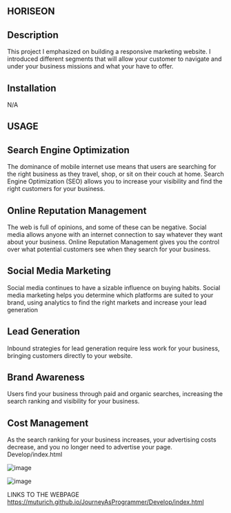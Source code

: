 ## HORISEON

## Description

This project I emphasized on building a responsive marketing website.
I introduced different segments that will allow your customer to navigate and under your business missions and what your have to offer.

## Installation

N/A

## USAGE

## Search Engine Optimization

The dominance of mobile internet use means that users are searching
for the right business as they travel, shop, or sit on their couch at
home. Search Engine Optimization (SEO) allows you to increase your
visibility and find the right customers for your business.

## Online Reputation Management

The web is full of opinions, and some of these can be negative. Social
media allows anyone with an internet connection to say whatever they
want about your business. Online Reputation Management gives you the
control over what potential customers see when they search for your
business.

## Social Media Marketing

Social media continues to have a sizable influence on buying habits.
Social media marketing helps you determine which platforms are suited
to your brand, using analytics to find the right markets and increase
your lead generation

## Lead Generation

Inbound strategies for lead generation require less work for your
business, bringing customers directly to your website.

## Brand Awareness

Users find your business through paid and organic searches, increasing
the search ranking and visibility for your business.

## Cost Management

As the search ranking for your business increases, your advertising
costs decrease, and you no longer need to advertise your page.
Develop/index.html

![image](https://user-images.githubusercontent.com/87868537/197058405-4436ec09-c503-4eb4-827e-ba2f7d04d4a4.png)

![image](https://user-images.githubusercontent.com/87868537/197058432-46a06b4c-709a-441f-b57d-f2e7ed96a095.png)

LINKS TO THE WEBPAGE https://muturich.github.io/JourneyAsProgrammer/Develop/index.html

